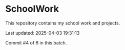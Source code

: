# SchoolWork

This repository contains my school work and projects.

Last updated: 2025-04-03 19:31:13

Commit #4 of 6 in this batch.